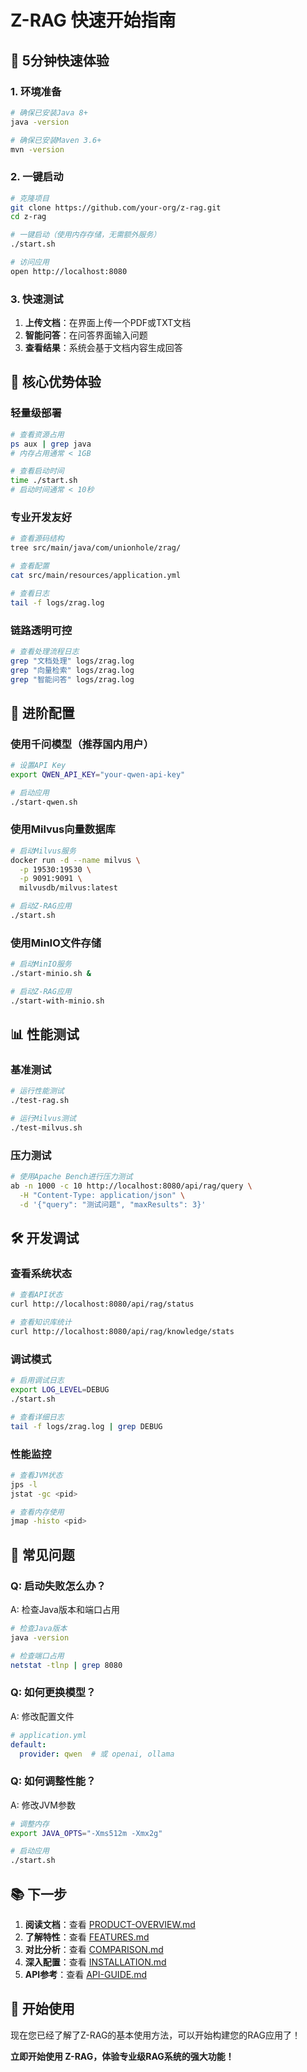 # Z-RAG 快速开始指南

## 🚀 5分钟快速体验

### 1. 环境准备
```bash
# 确保已安装Java 8+
java -version

# 确保已安装Maven 3.6+
mvn -version
```

### 2. 一键启动
```bash
# 克隆项目
git clone https://github.com/your-org/z-rag.git
cd z-rag

# 一键启动（使用内存存储，无需额外服务）
./start.sh

# 访问应用
open http://localhost:8080
```

### 3. 快速测试
1. **上传文档**：在界面上传一个PDF或TXT文档
2. **智能问答**：在问答界面输入问题
3. **查看结果**：系统会基于文档内容生成回答

## 🎯 核心优势体验

### 轻量级部署
```bash
# 查看资源占用
ps aux | grep java
# 内存占用通常 < 1GB

# 查看启动时间
time ./start.sh
# 启动时间通常 < 10秒
```

### 专业开发友好
```bash
# 查看源码结构
tree src/main/java/com/unionhole/zrag/

# 查看配置
cat src/main/resources/application.yml

# 查看日志
tail -f logs/zrag.log
```

### 链路透明可控
```bash
# 查看处理流程日志
grep "文档处理" logs/zrag.log
grep "向量检索" logs/zrag.log
grep "智能问答" logs/zrag.log
```

## 🔧 进阶配置

### 使用千问模型（推荐国内用户）
```bash
# 设置API Key
export QWEN_API_KEY="your-qwen-api-key"

# 启动应用
./start-qwen.sh
```

### 使用Milvus向量数据库
```bash
# 启动Milvus服务
docker run -d --name milvus \
  -p 19530:19530 \
  -p 9091:9091 \
  milvusdb/milvus:latest

# 启动Z-RAG应用
./start.sh
```

### 使用MinIO文件存储
```bash
# 启动MinIO服务
./start-minio.sh &

# 启动Z-RAG应用
./start-with-minio.sh
```

## 📊 性能测试

### 基准测试
```bash
# 运行性能测试
./test-rag.sh

# 运行Milvus测试
./test-milvus.sh
```

### 压力测试
```bash
# 使用Apache Bench进行压力测试
ab -n 1000 -c 10 http://localhost:8080/api/rag/query \
  -H "Content-Type: application/json" \
  -d '{"query": "测试问题", "maxResults": 3}'
```

## 🛠️ 开发调试

### 查看系统状态
```bash
# 查看API状态
curl http://localhost:8080/api/rag/status

# 查看知识库统计
curl http://localhost:8080/api/rag/knowledge/stats
```

### 调试模式
```bash
# 启用调试日志
export LOG_LEVEL=DEBUG
./start.sh

# 查看详细日志
tail -f logs/zrag.log | grep DEBUG
```

### 性能监控
```bash
# 查看JVM状态
jps -l
jstat -gc <pid>

# 查看内存使用
jmap -histo <pid>
```

## 🎯 常见问题

### Q: 启动失败怎么办？
A: 检查Java版本和端口占用
```bash
# 检查Java版本
java -version

# 检查端口占用
netstat -tlnp | grep 8080
```

### Q: 如何更换模型？
A: 修改配置文件
```yaml
# application.yml
default:
  provider: qwen  # 或 openai, ollama
```

### Q: 如何调整性能？
A: 修改JVM参数
```bash
# 调整内存
export JAVA_OPTS="-Xms512m -Xmx2g"

# 启动应用
./start.sh
```

## 📚 下一步

1. **阅读文档**：查看 [PRODUCT-OVERVIEW.md](PRODUCT-OVERVIEW.md)
2. **了解特性**：查看 [FEATURES.md](FEATURES.md)
3. **对比分析**：查看 [COMPARISON.md](COMPARISON.md)
4. **深入配置**：查看 [INSTALLATION.md](INSTALLATION.md)
5. **API参考**：查看 [API-GUIDE.md](API-GUIDE.md)

## 🎉 开始使用

现在您已经了解了Z-RAG的基本使用方法，可以开始构建您的RAG应用了！

**立即开始使用 Z-RAG，体验专业级RAG系统的强大功能！**
